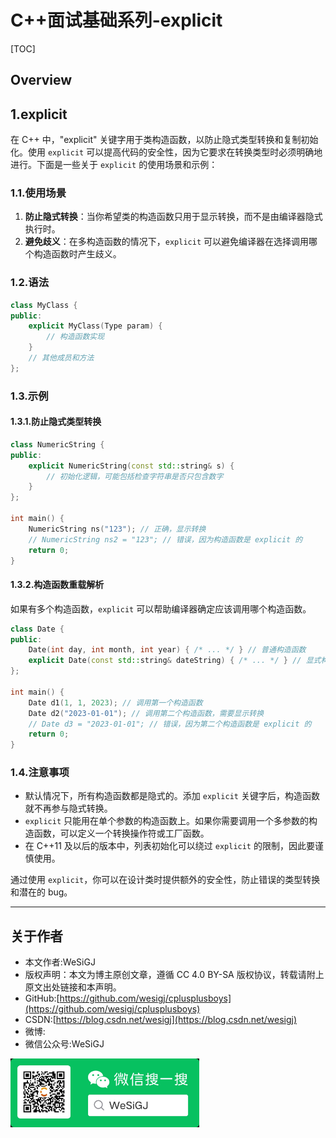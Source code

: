 # C++面试基础系列-explicit

[TOC]

## Overview

## 1.explicit

在 C++ 中，"explicit" 关键字用于类构造函数，以防止隐式类型转换和复制初始化。使用 `explicit` 可以提高代码的安全性，因为它要求在转换类型时必须明确地进行。下面是一些关于 `explicit` 的使用场景和示例：

### 1.1.使用场景

1. **防止隐式转换**：当你希望类的构造函数只用于显示转换，而不是由编译器隐式执行时。
2. **避免歧义**：在多构造函数的情况下，`explicit` 可以避免编译器在选择调用哪个构造函数时产生歧义。

### 1.2.语法

```cpp
class MyClass {
public:
    explicit MyClass(Type param) {
        // 构造函数实现
    }
    // 其他成员和方法
};
```

### 1.3.示例

#### 1.3.1.防止隐式类型转换

```cpp
class NumericString {
public:
    explicit NumericString(const std::string& s) {
        // 初始化逻辑，可能包括检查字符串是否只包含数字
    }
};

int main() {
    NumericString ns("123"); // 正确，显示转换
    // NumericString ns2 = "123"; // 错误，因为构造函数是 explicit 的
    return 0;
}
```

#### 1.3.2.构造函数重载解析

如果有多个构造函数，`explicit` 可以帮助编译器确定应该调用哪个构造函数。

```cpp
class Date {
public:
    Date(int day, int month, int year) { /* ... */ } // 普通构造函数
    explicit Date(const std::string& dateString) { /* ... */ } // 显式构造函数
};

int main() {
    Date d1(1, 1, 2023); // 调用第一个构造函数
    Date d2("2023-01-01"); // 调用第二个构造函数，需要显示转换
    // Date d3 = "2023-01-01"; // 错误，因为第二个构造函数是 explicit 的
    return 0;
}
```

### 1.4.注意事项

- 默认情况下，所有构造函数都是隐式的。添加 `explicit` 关键字后，构造函数就不再参与隐式转换。
- `explicit` 只能用在单个参数的构造函数上。如果你需要调用一个多参数的构造函数，可以定义一个转换操作符或工厂函数。
- 在 C++11 及以后的版本中，列表初始化可以绕过 `explicit` 的限制，因此要谨慎使用。

通过使用 `explicit`，你可以在设计类时提供额外的安全性，防止错误的类型转换和潜在的 bug。

---

## 关于作者

- 本文作者:WeSiGJ
- 版权声明：本文为博主原创文章，遵循 CC 4.0 BY-SA 版权协议，转载请附上原文出处链接和本声明。
- GitHub:[https://github.com/wesigj/cplusplusboys](https://github.com/wesigj/cplusplusboys)
- CSDN:[https://blog.csdn.net/wesigj](https://blog.csdn.net/wesigj)
- 微博:
- 微信公众号:WeSiGJ

<img src=/./img/wechat.jpg width=60% />
